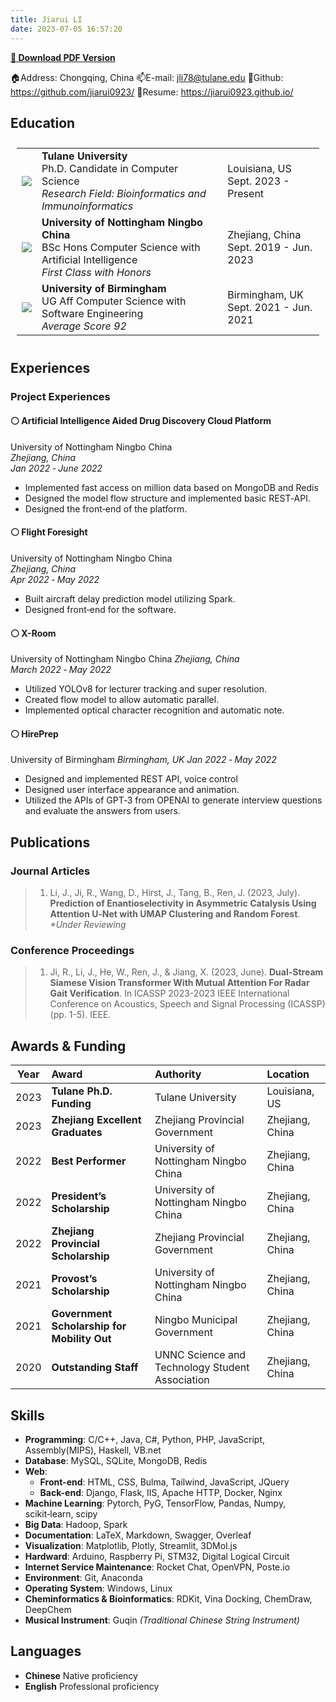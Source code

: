 ```yaml
---
title: Jiarui LI
date: 2023-07-05 16:57:20
---
```


[**📑 Download PDF Version**](/resume/JiaruiLi_Resume_20230705.pdf)  


🏠Address: Chongqing, China
📫E-mail: jli78@tulane.edu
🔗Github: https://github.com/jiarui0923/
📝Resume: https://jiarui0923.github.io/  

## Education
<table style='border:0; padding:10px;'>
    <tr>
        <td>
            <img src='/resume/images/tu.ico'></img>
        </td>
        <td>
            <b>Tulane University</b><br>
            Ph.D. Candidate in Computer Science<br>
            <i>Research Field: Bioinformatics and Immunoinformatics</i>
        </td>
        <td style='font-size:16px;'>
            Louisiana, US<br>
            Sept. 2023 - Present
        </td>
    </tr>
    <tr>
        <td>
            <img src='/resume/images/unnc.ico'></img>
        </td>
        <td>
            <b>University of Nottingham Ningbo China</b><br>
            BSc Hons Computer Science with Artificial Intelligence<br>
            <i>First Class with Honors</i>
        </td>
        <td style='font-size:16px;'>
            Zhejiang, China<br>
            Sept. 2019 - Jun. 2023
        </td>
    </tr>
    <tr>
        <td>
            <img src='/resume/images/UoB.ico'></img>
        </td>
        <td>
            <b>University of Birmingham</b><br>
            UG Aff Computer Science with Software Engineering<br>
            <i>Average Score 92</i>
        </td>
        <td style='font-size:16px;'>
            Birmingham, UK<br>
            Sept. 2021 - Jun. 2021
        </td>
    </tr>
</table>

## Experiences

### Project Experiences

#### ⚪ Artificial Intelligence Aided Drug Discovery Cloud Platform
University of Nottingham Ningbo China  
_Zhejiang, China_  
_Jan 2022 ‑ June 2022_
- Implemented fast access on million data based on MongoDB and Redis
- Designed the model flow structure and implemented basic REST‑API.
- Designed the front‑end of the platform.

#### ⚪ Flight Foresight
University of Nottingham Ningbo China  
_Zhejiang, China_  
_Apr 2022 ‑ May 2022_
- Built aircraft delay prediction model utilizing Spark.
- Designed front‑end for the software.

#### ⚪ X-Room
University of Nottingham Ningbo China
_Zhejiang, China_  
_March 2022 ‑ May 2022_
- Utilized YOLOv8 for lecturer tracking and super resolution.
- Created flow model to allow automatic parallel.
- Implemented optical character recognition and automatic note.

#### ⚪ HirePrep
University of Birmingham
_Birmingham, UK_
_Jan 2022 ‑ May 2022_
- Designed and implemented REST API, voice control
- Designed user interface appearance and animation.
- Utilized the APIs of GPT‑3 from OPENAI to generate interview questions and evaluate the answers from users.


## Publications
### Journal Articles
> 1. Li, J., Ji, R., Wang, D., Hirst, J., Tang, B., Ren, J. (2023, July). **Prediction of Enantioselectivity in Asymmetric Catalysis Using Attention U‑Net with UMAP Clustering and Random Forest**. _*Under Reviewing_
### Conference Proceedings
> 1. Ji, R., Li, J., He, W., Ren, J., & Jiang, X. (2023, June). **Dual-Stream Siamese Vision Transformer With Mutual Attention For Radar Gait Verification**. In ICASSP 2023-2023 IEEE International Conference on Acoustics, Speech and Signal Processing (ICASSP) (pp. 1-5). IEEE.

## Awards & Funding
|Year |Award       |Authority   |Location    |
|:---:|:-----------|:-----------|:-----------|
|2023 |**Tulane Ph.D. Funding**|Tulane University|Louisiana, US|
|2023 |**Zhejiang Excellent Graduates**|Zhejiang Provincial Government|Zhejiang, China|
|2022 |**Best Performer**|University of Nottingham Ningbo China|Zhejiang, China|
|2022 |**President’s Scholarship**|University of Nottingham Ningbo China|Zhejiang, China|
|2022 |**Zhejiang Provincial Scholarship**|Zhejiang Provincial Government |Zhejiang, China|
|2021 |**Provost’s Scholarship**|University of Nottingham Ningbo China|Zhejiang, China|
|2021 |**Government Scholarship for Mobility Out**|Ningbo Municipal Government|Zhejiang, China|
|2020|**Outstanding Staff**|UNNC Science and Technology Student Association|Zhejiang, China|

## Skills
- **Programming**: C/C++, Java, C#, Python, PHP, JavaScript, Assembly(MIPS), Haskell, VB.net
- **Database**: MySQL, SQLite, MongoDB, Redis
- **Web**: 
  - **Front-end**: HTML, CSS, Bulma, Tailwind, JavaScript, JQuery
  - **Back-end**: Django, Flask, IIS, Apache HTTP, Docker, Nginx
- **Machine Learning**: Pytorch, PyG, TensorFlow, Pandas, Numpy, scikit‑learn, scipy
- **Big Data**:  Hadoop, Spark
- **Documentation**: LaTeX, Markdown, Swagger, Overleaf
- **Visualization**: Matplotlib, Plotly, Streamlit, 3DMol.js
- **Hardward**: Arduino, Raspberry Pi, STM32, Digital Logical Circuit
- **Internet Service Maintenance**: Rocket Chat, OpenVPN, Poste.io
- **Environment**: Git, Anaconda
- **Operating System**: Windows, Linux
- **Cheminformatics & Bioinformatics**: RDKit, Vina Docking, ChemDraw, DeepChem
- **Musical Instrument**: Guqin _(Traditional Chinese String Instrument)_

## Languages
- **Chinese** Native proficiency
- **English** Professional proficiency